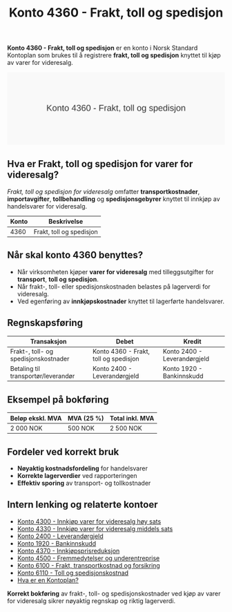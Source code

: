 ﻿---
title: "Konto 4360 - Frakt, toll og spedisjon"
seoTitle: "Konto 4360 | Frakt, toll og spedisjon | Kontoplan"
description: "Konto 4360 brukes for frakt, toll og spedisjon ved kjøp av varer for videresalg. Les om når kontoen benyttes, typiske transaksjoner og hvordan kostnadene påvirker lagerverdi og regnskap."
summary: "Oversikt over konto 4360 for frakt, toll og spedisjon og hvordan kostnadene bokføres."
---

**Konto 4360 - Frakt, toll og spedisjon** er en konto i Norsk Standard Kontoplan som brukes til å registrere **frakt, toll og spedisjon** knyttet til kjøp av varer for videresalg.

![Illustrasjon av konto 4360 Frakt, toll og spedisjon](4360-frakt-toll-og-spedisjon-image.svg)

## Hva er Frakt, toll og spedisjon for varer for videresalg?

*Frakt, toll og spedisjon for videresalg* omfatter **transportkostnader**, **importavgifter**, **tollbehandling** og **spedisjonsgebyrer** knyttet til innkjøp av handelsvarer for videresalg.

| Konto | Beskrivelse                         |
|-------|-------------------------------------|
| 4360  | Frakt, toll og spedisjon            |

## Når skal konto 4360 benyttes?

* Når virksomheten kjøper **varer for videresalg** med tilleggsutgifter for **transport**, **toll og spedisjon**.
* Når frakt-, toll- eller spedisjonskostnaden belastes på lagerverdi for videresalg.
* Ved egenføring av **innkjøpskostnader** knyttet til lagerførte handelsvarer.

## Regnskapsføring

| Transaksjon                          | Debet                                     | Kredit                        |
|--------------------------------------|-------------------------------------------|-------------------------------|
| Frakt-, toll- og spedisjonskostnader | Konto 4360 - Frakt, toll og spedisjon     | Konto 2400 - Leverandørgjeld  |
| Betaling til transportør/leverandør  | Konto 2400 - Leverandørgjeld              | Konto 1920 - Bankinnskudd     |

## Eksempel på bokføring

| Beløp ekskl. MVA | MVA (25 %) | Total inkl. MVA |
|------------------|------------|-----------------|
| 2 000 NOK        | 500 NOK    | 2 500 NOK       |

## Fordeler ved korrekt bruk

* **Nøyaktig kostnadsfordeling** for handelsvarer
* **Korrekte lagerverdier** ved rapporteringen
* **Effektiv sporing** av transport- og tollkostnader

## Intern lenking og relaterte kontoer

* [Konto 4300 - Innkjøp varer for videresalg høy sats](/blogs/kontoplan/4300-innkjop-varer-for-videresalg-hoy-sats "Konto 4300 - Innkjøp varer for videresalg høy sats")
* [Konto 4330 - Innkjøp varer for videresalg middels sats](/blogs/kontoplan/4330-innkjop-varer-for-videresalg-middels-sats "Konto 4330 - Innkjøp varer for videresalg middels sats")
* [Konto 2400 - Leverandørgjeld](/blogs/kontoplan/2400-leverandorgjeld "Konto 2400 - Leverandørgjeld")
* [Konto 1920 - Bankinnskudd](/blogs/kontoplan/1920-bankinnskudd "Konto 1920 - Bankinnskudd")
* [Konto 4370 - Innkjøpsprisreduksjon](/blogs/kontoplan/4370-innkjopsprisreduksjon "Konto 4370 - Innkjøpsprisreduksjon")
* [Konto 4500 - Fremmedytelser og underentreprise](/blogs/kontoplan/4500-fremmedytelser-og-underentreprise "Konto 4500 - Fremmedytelser og underentreprise")
* [Konto 6100 - Frakt, transportkostnad og forsikring](/blogs/kontoplan/6100-frakt-transportkostnad-og-forsikring "Konto 6100 - Frakt, transportkostnad og forsikring")
* [Konto 6110 - Toll og spedisjonskostnad](/blogs/kontoplan/6110-toll-og-spedisjonskostnad "Konto 6110 - Toll og spedisjonskostnad")
* [Hva er en Kontoplan?](/blogs/regnskap/hva-er-kontoplan "Hva er en Kontoplan? Komplett Guide til Kontoplaner i Norsk Regnskap")

**Korrekt bokføring** av frakt-, toll- og spedisjonskostnader ved kjøp av varer for videresalg sikrer nøyaktig regnskap og riktig lagerverdi.






